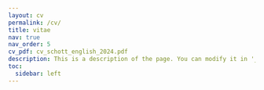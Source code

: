 ```yaml
---
layout: cv
permalink: /cv/
title: vitae
nav: true
nav_order: 5
cv_pdf: cv_schott_english_2024.pdf
description: This is a description of the page. You can modify it in '_pages/cv.md'. You can also change or remove the top pdf download button.
toc:
  sidebar: left
---
```

